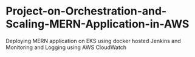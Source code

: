 # Project-on-Orchestration-and-Scaling-MERN-Application-in-AWS
Deploying MERN application on EKS using docker hosted Jenkins and Monitoring and Logging using AWS CloudWatch
